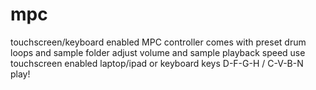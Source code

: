# mpc
touchscreen/keyboard enabled MPC controller
comes with preset drum loops and sample folder
adjust volume and sample playback speed
use touchscreen enabled laptop/ipad or keyboard keys D-F-G-H / C-V-B-N
play!
